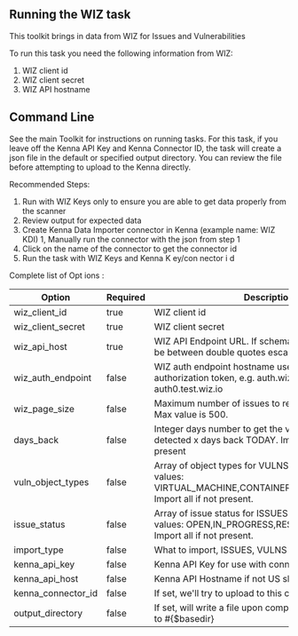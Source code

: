 ## Running the WIZ task 

This toolkit brings in data from WIZ for Issues and Vulnerabilities

To run this task you need the following information from WIZ: 

1. WIZ client id
2. WIZ client secret
3. WIZ API hostname

## Command Line

See the main Toolkit for instructions on running tasks. For this task, if you leave off the Kenna API Key and Kenna Connector ID, the task will create a json file in the default or specified output directory. You can review the file before attempting to upload to the Kenna directly.

Recommended Steps: 

1. Run with WIZ Keys only to ensure you are able to get data properly from the scanner
1. Review output for expected data
1. Create Kenna Data Importer connector in Kenna (example name: WIZ KDI) 
1, Manually run the connector with the json from step 1 
1. Click on the name of the connector to get the connector id
1. Run the task with WIZ Keys and Kenna K ey/con nector  i d



Complete  list  of Opt ions :

| Option             | Required | Description                                                                                                                    | default               |
|--------------------|----------|--------------------------------------------------------------------------------------------------------------------------------|-----------------------|
| wiz_client_id      | true     | WIZ client id                                                                                                                  | n/a                   |
| wiz_client_secret  | true     | WIZ client secret                                                                                                              | n/a                   |
| wiz_api_host       | true     | WIZ API Endpoint URL. If schema is included, it should be between double quotes escaped.                                       | n/a                   |
| wiz_auth_endpoint  | false    | WIZ auth endpoint hostname used to get the authorization token, e.g. auth.wiz.io or auth0.test.wiz.io                          | auth.wiz.io           |
| wiz_page_size      | false    | Maximum number of issues to retrieve in each page. Max value is 500.                                                           | 500                   |
| days_back          | false    | Integer days number to get the vulnerabilities/issues detected x days back TODAY. Import all history if not present            | n/a                   |
| vuln_object_types  | false    | Array of object types for VULNS import. Allowed values: VIRTUAL_MACHINE,CONTAINER_IMAGE,SERVERLESS. Import all if not present. | n/a                   |
| issue_status       | false    | Array of issue status for ISSUES import. Allowed values: OPEN,IN_PROGRESS,RESOLVED,REJECTED. Import all if not present.        | n/a                   |
| import_type        | false    | What to import, ISSUES, VULNS or ALL                                                                                           | ALL                   |
| kenna_api_key      | false    | Kenna API Key for use with connector option                                                                                    | n/a                   |
| kenna_api_host     | false    | Kenna API Hostname if not US shared                                                                                            | api.kennasecurity.com |
| kenna_connector_id | false    | If set, we'll try to upload to this connector                                                                                  | n/a                   |
| output_directory   | false    | If set, will write a file upon completion. Path is relative to #{$basedir}                                                     | output/wiz_v2         |

